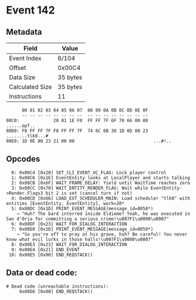 # Event 142

## Metadata

| Field           | Value    |
|-----------------|----------|
| Event Index     | 6/104    |
| Offset          | 0x00C4   |
| Data Size       | 35 bytes |
| Calculated Size | 35 bytes |
| Instructions    | 11       |

```
      00 01 02 03 04 05 06 07  08 09 0A 0B 0C 0D 0E 0F
      -- -- -- -- -- -- -- --  -- -- -- -- -- -- -- --
00C0:             20 01 1E F0  FF FF 7F 6F 70 66 00 80       ......opf..
00D0: F8 FF FF 7F F8 FF FF 7F  74 6C 6B 30 1D 0D 80 23  ........tlk0...#
00E0: 1D 0E 80 23 21 00 00                              ...#!..         
```

## Opcodes

```
  0: 0x00C4 [0x20] SET_CLI_EVENT_UC_FLAG: Lock player control
  1: 0x00C6 [0x1E] EventEntity looks at LocalPlayer and starts talking
  2: 0x00CB [0x6F] WAIT_FRAME_DELAY: Yield until WaitTime reaches zero
  3: 0x00CC [0x70] WAIT_ENTITY_RENDER_FLAG: Wait while EventEntity->Render.Flags3 bit 2 is set (cancel turn if not)
  4: 0x00CD [0x66] LOAD_EXT_SCHEDULER_MAIN: Load scheduler "tlk0" with entities [EventEntity, EventEntity], work=20*
  5: 0x00DC [0x1D] PRINT_EVENT_MESSAGE(message_id=8058*)
    → "Huh? The bard interred inside Eldieme? Yeah, he was executed in San d'Oria for committing a serious crime!\u007F1\u0000\u0007"
  6: 0x00DF [0x23] WAIT_FOR_DIALOG_INTERACTION
  7: 0x00E0 [0x1D] PRINT_EVENT_MESSAGE(message_id=8059*)
    → "So you're off to pray at his grave, huh? Be careful! You never know what evil lurks in those halls!\u007F1\u0000\u0007"
  8: 0x00E3 [0x23] WAIT_FOR_DIALOG_INTERACTION
  9: 0x00E4 [0x21] END_EVENT
 10: 0x00E5 [0x00] END_REQSTACK()
```

## Data or dead code:

```
# Dead code (unreachable instructions):
     0x00E6 [0x00] END_REQSTACK()
```